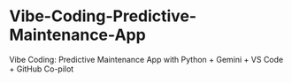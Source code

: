 # Vibe-Coding-Predictive-Maintenance-App
Vibe Coding: Predictive Maintenance App with Python + Gemini + VS Code + GitHub Co-pilot
